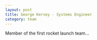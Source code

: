 ```yaml
---
layout: post
title: George Kersey - Systems Engineer
category: team
---
```


Member of the first rocket launch team...
